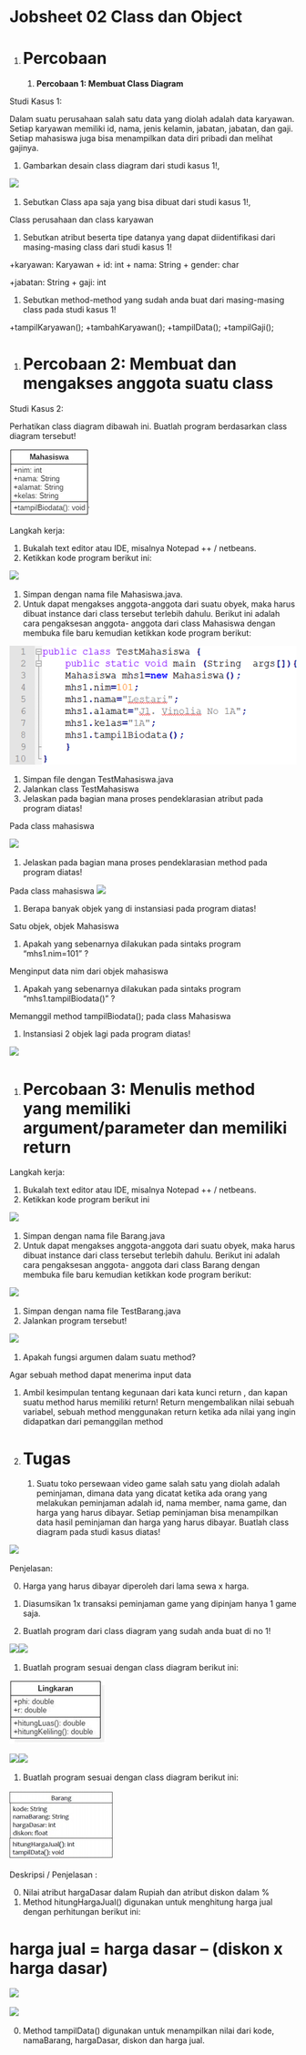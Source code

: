 ﻿# **Jobsheet 02 Class dan Object**
1. # **Percobaan**
   1. **Percobaan 1: Membuat Class Diagram**

Studi Kasus 1:

Dalam suatu perusahaan salah satu data yang diolah adalah data karyawan. Setiap karyawan memiliki id, nama, jenis kelamin, jabatan, jabatan, dan gaji. Setiap mahasiswa juga bisa menampilkan data diri pribadi dan melihat gajinya.

1. Gambarkan desain class diagram dari studi kasus 1!,

![](Aspose.Words.479876a7-8a96-40d3-80b0-aa20887e51b7.001.png)

1. Sebutkan Class apa saja yang bisa dibuat dari studi kasus 1!,

Class perusahaan dan class karyawan

1. Sebutkan atribut beserta tipe datanya yang dapat diidentifikasi dari masing-masing class dari studi kasus 1!

+karyawan: Karyawan	+ id: int	+ nama: String		+ gender: char

+jabatan: String		+ gaji: int 

1. Sebutkan method-method yang sudah anda buat dari masing-masing class pada studi kasus 1!

+tampilKaryawan();	+tambahKaryawan();	+tampilData();		+tampilGaji();
#
#
#
1. # **Percobaan 2: Membuat dan mengakses anggota suatu class**
Studi Kasus 2:

Perhatikan class diagram dibawah ini. Buatlah program berdasarkan class diagram tersebut!

![](Aspose.Words.479876a7-8a96-40d3-80b0-aa20887e51b7.002.jpeg)

Langkah kerja:

1. Bukalah text editor atau IDE, misalnya Notepad ++ / netbeans.
1. Ketikkan kode program berikut ini:

![](Aspose.Words.479876a7-8a96-40d3-80b0-aa20887e51b7.003.png)

1. Simpan dengan nama file Mahasiswa.java.
1. Untuk dapat mengakses anggota-anggota dari suatu obyek, maka harus dibuat instance dari class tersebut terlebih dahulu. Berikut ini adalah cara pengaksesan anggota- anggota dari class Mahasiswa dengan membuka file baru kemudian ketikkan kode program berikut:

![](Aspose.Words.479876a7-8a96-40d3-80b0-aa20887e51b7.004.png)

1. Simpan file dengan TestMahasiswa.java
1. Jalankan class TestMahasiswa
1. Jelaskan pada bagian mana proses pendeklarasian atribut pada program diatas!

Pada class mahasiswa

![](Aspose.Words.479876a7-8a96-40d3-80b0-aa20887e51b7.005.png)

1. Jelaskan pada bagian mana proses pendeklarasian method pada program diatas!

Pada class mahasiswa ![](Aspose.Words.479876a7-8a96-40d3-80b0-aa20887e51b7.006.png)

1. Berapa banyak objek yang di instansiasi pada program diatas!

Satu objek, objek Mahasiswa

1. Apakah yang sebenarnya dilakukan pada sintaks program “mhs1.nim=101” ?

Menginput data nim dari objek mahasiswa

1. Apakah yang sebenarnya dilakukan pada sintaks program “mhs1.tampilBiodata()” ?

Memanggil method tampilBiodata(); pada class Mahasiswa

1. Instansiasi 2 objek lagi pada program diatas!

![](Aspose.Words.479876a7-8a96-40d3-80b0-aa20887e51b7.007.png)



1. # **Percobaan 3: Menulis method yang memiliki argument/parameter dan memiliki return**
Langkah kerja:

1. Bukalah text editor atau IDE, misalnya Notepad ++ / netbeans.
1. Ketikkan kode program berikut ini

![](Aspose.Words.479876a7-8a96-40d3-80b0-aa20887e51b7.008.png)

1. Simpan dengan nama file Barang.java
1. Untuk dapat mengakses anggota-anggota dari suatu obyek, maka harus dibuat instance dari class tersebut terlebih dahulu. Berikut ini adalah cara pengaksesan anggota- anggota dari class Barang dengan membuka file baru kemudian ketikkan kode program berikut:

![](Aspose.Words.479876a7-8a96-40d3-80b0-aa20887e51b7.009.png)

1. Simpan dengan nama file TestBarang.java
1. Jalankan program tersebut!

![](Aspose.Words.479876a7-8a96-40d3-80b0-aa20887e51b7.010.png)

1. Apakah fungsi argumen dalam suatu method?

Agar sebuah method dapat menerima input data


1. Ambil kesimpulan tentang kegunaan dari kata kunci return , dan kapan suatu method harus memiliki return! Return mengembalikan nilai sebuah variabel, sebuah method menggunakan return ketika ada nilai yang ingin didapatkan dari pemanggilan method


1. # **Tugas**
   1. Suatu toko persewaan video game salah satu yang diolah adalah peminjaman, dimana data yang dicatat ketika ada orang yang melakukan peminjaman adalah id, nama member, nama game, dan harga yang harus dibayar. Setiap peminjaman bisa menampilkan data hasil peminjaman dan harga yang harus dibayar. Buatlah class diagram pada studi kasus diatas!

![](Aspose.Words.479876a7-8a96-40d3-80b0-aa20887e51b7.011.png)

Penjelasan:

0. Harga yang harus dibayar diperoleh dari lama sewa x harga.
0. Diasumsikan 1x transaksi peminjaman game yang dipinjam hanya 1 game saja.

1. Buatlah program dari class diagram yang sudah anda buat di no 1!

![](Aspose.Words.479876a7-8a96-40d3-80b0-aa20887e51b7.012.png)![](Aspose.Words.479876a7-8a96-40d3-80b0-aa20887e51b7.013.png)

1. Buatlah program sesuai dengan class diagram berikut ini:

![](Aspose.Words.479876a7-8a96-40d3-80b0-aa20887e51b7.014.jpeg)

![](Aspose.Words.479876a7-8a96-40d3-80b0-aa20887e51b7.015.png)![](Aspose.Words.479876a7-8a96-40d3-80b0-aa20887e51b7.016.png)

1. Buatlah program sesuai dengan class diagram berikut ini:

![](Aspose.Words.479876a7-8a96-40d3-80b0-aa20887e51b7.017.jpeg)

Deskripsi / Penjelasan :

0. Nilai atribut hargaDasar dalam Rupiah dan atribut diskon dalam %
0. Method hitungHargaJual() digunakan untuk menghitung harga jual dengan perhitungan berikut ini:
# **harga jual = harga dasar – (diskon x harga dasar)**

![](Aspose.Words.479876a7-8a96-40d3-80b0-aa20887e51b7.018.png)

![](Aspose.Words.479876a7-8a96-40d3-80b0-aa20887e51b7.019.png)

0. Method tampilData() digunakan untuk menampilkan nilai dari kode, namaBarang, hargaDasar, diskon dan harga jual.

